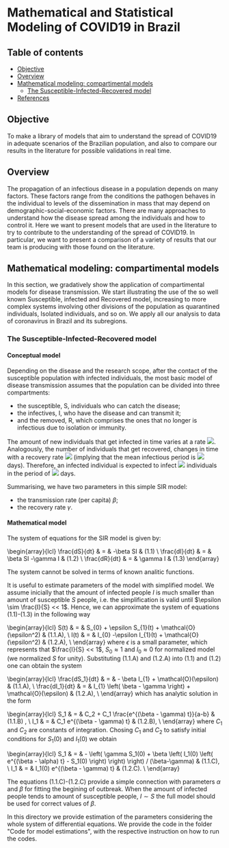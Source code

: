 
# Mathematical and Statistical Modeling of COVID19 in Brazil                               

## Table of contents
* [Objective](#Objective)
* [Overview](#Overview)
* [Mathematical modeling: compartimental models](#Mathematical)
  * [The Susceptible-Infected-Recovered model](#SIR)
* [References](#references)

## Objective

To make a library of models that aim to understand the spread of COVID19 in adequate scenarios of the Brazilian population, and also to compare our results in the literature for possible validations in real time.

## Overview

  The propagation of an infectious disease in a population depends on many factors. These factors range from the conditions the pathogen behaves in  the individual to levels of the dissemination in mass that may depend on demographic-social-economic factors. There are many approaches to understand how the disease spread among the individuals and how  to control it. Here we want to present models that are used in the literature to try to contribute to the understanding of the spread of COVID19. In particular, we want to present a comparison of a variety of results that our team is producing with those found on the literature. 

## Mathematical modeling: compartimental models

  In this section, we gradatively show the application of compartimental models for disease transmission. We start illustrating the use of the so well known Susceptible, infected and Recovered model, increasing to more complex systems involving other divisions of the population as quarantined individuals, Isolated individuals, and so on. We apply all our analysis to data of coronavirus in Brazil and its subregions.  

### The Susceptible-Infected-Recovered model

#### Conceptual model

Depending on the disease and the research scope, after the contact of the susceptible population with infected individuals, the most basic model of disease transmission assumes that the population can be divided into three compartments: 

  * the susceptible, S, individuals who can catch the disease;
  * the infectives, I, who have the disease and can transmit it; 
  * and the removed, R, which comprises the ones that no longer is infectious due to isolation or immunity.

The amount of new individuals that get infected in time varies at a rate <img src="https://render.githubusercontent.com/render/math?math=\beta  S  I">. Analogously, the number of individuals that get recovered, changes in time with a recovery rate <img src="https://render.githubusercontent.com/render/math?math=\gamma"> (implying that the mean infectious period is <img src="https://render.githubusercontent.com/render/math?math=1/\gamma"> days). Therefore, an infected individual is expected to infect <img src="https://render.githubusercontent.com/render/math?math=R_{0} = \beta /  \gamma"> individuals in the period of <img src="https://render.githubusercontent.com/render/math?math=1 / \gamma"> days.

Summarising, we have two parameters in this simple SIR model: 

   * the transmission rate (per capita) $\beta$;
   * the recovery rate $\gamma$. 

#### Mathematical model

The system of equations for the SIR model is given by:

\begin{array}{lcl} 
\frac{dS}{dt} & = & -\beta SI  &  (1.1) \\ 
\frac{dI}{dt} & = & \beta SI -\gamma I  &  (1.2) \\
\frac{dR}{dt} & = & \gamma I  &  (1.3) 
\end{array}

The system cannot be solved in terms of known analitic functions. 

It is useful to estimate parameters of the model with simplified model. We assume inicially that the amount of infected people $I$ is much smaller than amount of susceptible $S$ people, i.e. the simplification is valid until $\epsilon \sim \frac{I}{S} << 1$. Hence, we can approximate the system of equations (1.1)-(1.3) in the following way 

\begin{array}{lcl} 
S(t) & =  & S_{0} + \epsilon S_{1}(t) + \mathcal{O}(\epsilon^2) & (1.1.A), \\ 
I(t) & = & I_{0} -\epsilon I_{1}(t) + \mathcal{O}(\epsilon^2)  &  (1.2.A), \\ 
\end{array}
where $\epsilon$ is a small parameter, which represents that $\frac{I}{S} << 1$, $S_0 \approx 1$ and $I_0 \approx 0$ for normalized model (we normalized $S$ for unity). Substituting (1.1.A) and (1.2.A) into (1.1) and (1.2) one can obtain the system

\begin{array}{lcl} 
\frac{dS_1}{dt} & = & - \beta I_{1} + \mathcal{O}(\epsilon) & (1.1.A), \\ 
\frac{dI_1}{dt} & = & I_{1} \left( \beta - \gamma \right) + \mathcal{O}(\epsilon) &  (1.2.A), \\ 
\end{array}
which has analytic solution in the form 

\begin{array}{lcl} 
S_1 & = & C_2 + C_1 \frac{e^{(\beta - \gamma) t}}{a-b} &  (1.1.B) , \\ 
I_1 & = & C_1 e^{(\beta - \gamma) t} &  (1.2.B), \\ 
\end{array}
where $C_1$ and $C_2$ are constants of integration. Chosing $C_1$ and $C_2$ to satisfy initial conditions for $S_1(0)$ and $I_1(0)$ we obtain

\begin{array}{lcl} 
S_1 & = & - \left( \gamma S_1(0) + \beta \left( I_1(0) \left( e^{(\beta - \alpha) t} - S_1(0) \right) \right) \right)  / (\beta-\gamma) &  (1.1.C), \\ 
I_1 & = & I_1(0) e^{(\beta - \gamma) t} &  (1.2.C). \\ 
\end{array}

The equations (1.1.C)-(1.2.C) provide a simple connection with parameters $\alpha$ and $\beta$ for fitting the begining of outbreak. When the amount of infected people tends to amount of susceptible people, $I \sim S$ the full model should be used for correct values of $\beta$.

In this directory we provide estimation of the parameters considering the whole system of differential equations. We provide the code in the folder "Code for model estimations", with the respective instruction on how to run the codes. 



